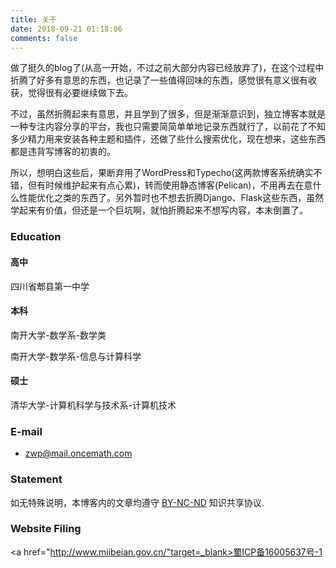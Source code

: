 ```yaml
---
title: 关于
date: 2018-09-21 01:18:06
comments: false
---
```


做了挺久的blog了(从高一开始，不过之前大部分内容已经放弃了)，在这个过程中折腾了好多有意思的东西，也记录了一些值得回味的东西，感觉很有意义很有收获，觉得很有必要继续做下去。

不过，虽然折腾起来有意思，并且学到了很多，但是渐渐意识到，独立博客本就是一种专注内容分享的平台，我也只需要简简单单地记录东西就行了，以前花了不知多少精力用来安装各种主题和插件，还做了些什么搜索优化，现在想来，这些东西都是违背写博客的初衷的。

所以，想明白这些后，果断弃用了WordPress和Typecho(这两款博客系统确实不错，但有时候维护起来有点心累)，转而使用静态博客(Pelican)，不用再去在意什么性能优化之类的东西了。另外暂时也不想去折腾Django、Flask这些东西，虽然学起来有价值，但还是一个巨坑啊，就怕折腾起来不想写内容，本末倒置了。

### Education

#### 高中
四川省郫县第一中学

#### 本科

南开大学-数学系-数学类

南开大学-数学系-信息与计算科学

#### 硕士

清华大学-计算机科学与技术系-计算机技术

### E-mail
 - zwp@mail.oncemath.com

### Statement
如无特殊说明，本博客内的文章均遵守 [BY-NC-ND](https://creativecommons.org/licenses/by-nc-nd/4.0/deed.zh) 知识共享协议.

### Website Filing
<a href="http://www.miibeian.gov.cn/"target=_blank>蜀ICP备16005637号-1</a>
